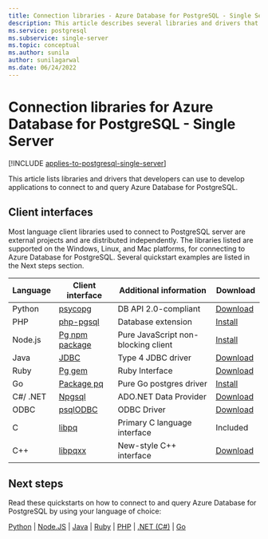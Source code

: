 ```yaml
---
title: Connection libraries - Azure Database for PostgreSQL - Single Server
description: This article describes several libraries and drivers that you can use when coding applications to connect and query Azure Database for PostgreSQL - Single Server.
ms.service: postgresql
ms.subservice: single-server
ms.topic: conceptual
ms.author: sunila
author: sunilagarwal
ms.date: 06/24/2022
---
```


# Connection libraries for Azure Database for PostgreSQL - Single Server

[!INCLUDE [applies-to-postgresql-single-server](../includes/applies-to-postgresql-single-server.md)]

This article lists libraries and drivers that developers can use to develop applications to connect to and query Azure Database for PostgreSQL.

## Client interfaces

Most language client libraries used to connect to PostgreSQL server are external projects and are distributed independently. The  libraries listed are supported on the Windows, Linux, and Mac platforms, for connecting to Azure Database for PostgreSQL. Several quickstart examples are listed in the Next steps section.

| **Language** | **Client interface** | **Additional information** | **Download** |
|--------------|----------------------------------------------------------------|-------------------------------------|--------------------------------------------------------------------|
| Python | [psycopg](http://initd.org/psycopg/) | DB API 2.0-compliant | [Download](http://initd.org/psycopg/download/) |
| PHP | [php-pgsql](https://secure.php.net/manual/en/book.pgsql.php) | Database extension | [Install](https://secure.php.net/manual/en/pgsql.installation.php) |
| Node.js | [Pg npm package](https://www.npmjs.com/package/pg) | Pure JavaScript non-blocking client | [Install](https://www.npmjs.com/package/pg) |
| Java | [JDBC](https://jdbc.postgresql.org/) | Type 4 JDBC driver | [Download](https://jdbc.postgresql.org/download.html)  |
| Ruby | [Pg gem](https://deveiate.org/code/pg/) | Ruby Interface | [Download](https://rubygems.org/downloads/pg-0.20.0.gem) |
| Go | [Package pq](https://godoc.org/github.com/lib/pq) | Pure Go postgres driver | [Install](https://github.com/lib/pq/blob/master/README.md) |
| C\#/ .NET | [Npgsql](https://www.npgsql.org/) | ADO.NET Data Provider | [Download](https://dotnet.microsoft.com/download) |
| ODBC | [psqlODBC](https://odbc.postgresql.org/) | ODBC Driver | [Download](https://www.postgresql.org/ftp/odbc/versions/) |
| C | [libpq](https://www.postgresql.org/docs/9.6/static/libpq.html) | Primary C language interface | Included |
| C++ | [libpqxx](http://pqxx.org/) | New-style C++ interface | [Download](http://pqxx.org/download/software/) |

## Next steps

Read these quickstarts on how to connect to and query Azure Database for PostgreSQL by using your language of choice:

[Python](./connect-python.md) | [Node.JS](./connect-nodejs.md) | [Java](./connect-java.md) | [Ruby](./connect-ruby.md) | [PHP](./connect-php.md) | [.NET (C#)](./connect-csharp.md) | [Go](./connect-go.md)
